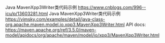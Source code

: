 Java MavenXpp3Writer类代码示例
https://www.cnblogs.com/996--icu/p/13603281.html
Java MavenXpp3Writer类代码示例
https://vimsky.com/examples/detail/java-class-org.apache.maven.model.io.xpp3.MavenXpp3Writer.html
API docs:
https://maven.apache.org/ref/3.5.0/maven-model/apidocs/org/apache/maven/model/io/xpp3/MavenXpp3Writer.html


